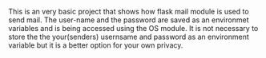 This is an very basic project that shows how flask mail module is used to send mail. The user-name and the password are saved as an environmet variables and is being accessed using the OS module.
It is not necessary to store the the your(senders) usernsame and password as an environment variable but it is a better option for your own privacy.
